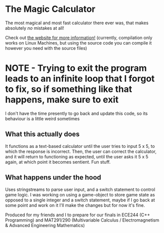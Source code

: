 # The Magic Calculator

The most magical and most fast calculator there ever was, that makes absolutely *no* mistakes at all!

Check out [the website for more information!](https://nbiancolin.github.io/magic-calculator/)
(currently, compilation only works on Linux Machines, but using the source code you can compile it however you need with the source files)

# NOTE - Trying to exit the program leads to an infinite loop that I forgot to fix, so if something like that happens, make sure to exit

I don't have the time presently to go back and update this code, so its behaviour is a little weird sometimes

## What this actually does

It functions as a text-based calculator until the user tries to input 5 x 5, to which the response is incorrect. Then, the user can correct the calculator, and it will return to functioning as expected, until the user asks it 5 x 5 again, at which point it becomes sentient. Fun stuff.

## What happens under the hood

Uses stringstreams to parse user input, and a switch statement to control game logic. I was working on using a game-object to store game state as opposed to a single integer and a switch statement, maybe if I go back at some point and work on it I'll make the changes but for now it's fine. 

Produced for my friends and I to prepare for our finals in ECE244 (C++ Programming) and MAT291/290 (Multivariable Calculus / Electromagnetism & Advanced Engineering Mathematics)
